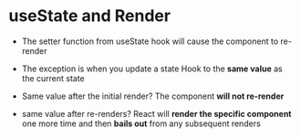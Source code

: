 # useState and Render

- The setter function from useState hook will cause the component to re-render
- The exception is when you update a state Hook to the **same value** as the current state
- Same value after the initial render? The component **will not re-render**

- same value after re-renders? React will **render the specific component** one more time and then **bails out** from any subsequent renders

